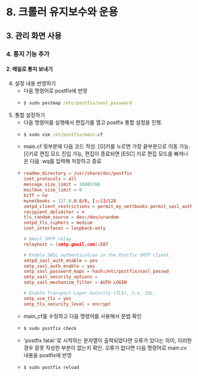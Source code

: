 # 8. 크롤러 유지보수와 운용
## 3. 관리 화면 사용
### 4. 통지 기능 추가
#### 2. 메일로 통지 보내기
4. 설정 내용 반영하기
   - 다음 명령어로 postfix에 반영
   - ```cmd
     $ sudo postmap /etc/postfix/sasl_password
     ```
5. 통합 설정하기
   - 다음 명령어를 실행해서 편집기를 열고 postfix 통합 설정을 진행.
   - ```cmd
     $ sudo vim /et/postfix/main.cf
     ```
   - main.cf 뒷부분에 다음 코드 작성. [G]키를 누르면 가장 끝부분으로 이동 가능. [i]키로 편집 모드 진입 가능, 편집이 종료되면 [ESC] 키로 편집 모드를 빠져나온 다음 :wq를 입력해 저장하고 종료
   - ```cf
     readme_directory = /usr/share/doc/postfix
     inet_protocols = all
     message_size_limit = 10485760
     mailbox_size_limit = 0
     biff = no
     mynetbooks = 127.0.0.0/8, [::1]/128
     smtpd_client_restrictions = permit_my_nettbooks permit_sasl_authenticated permit
     recipient_delimiter = +
     tls_random_source = dev:/dev/urandom
     smtpd_tls_ciphers = medium
     inet_interfaces = loopback-only

     # Gmail SMTP relay
     relayhost = [smtp.gmail.com]:587

     # Enable SASL authentication in the Postfix SMTP client.
     smtpd_sasl_auth_enable = yes
     smtp_sasl_auth_enable = yes
     smtp_sasl_password_maps = hash:/etc/postfix/sasl_passwd
     smtp_sasl_security_options =
     smtp_sasl_mechanism_filter = AUTH LOGIN

     # Enable Transport Layer Security (TLS), i.e. SSL.
     smtp_use_tls = yes
     smtp_tls_security_level = encrypt
     ```
    - main_cf를 수정하고 다음 명령어를 사용해서 문법 확인
    - ```cmd
      $ sudo postfix check
      ```
    - 'postfix fatal:'로 시작하는 문자열이 출력되었다면 오류가 있다는 의미, 이러한 경우 잘못 작성한 부분이 없는지 확인. 오류가 없다면 다음 명령어로 main.cv 내용을 postfix에 반영
    - ```cmd
      $ sudo postfix reload
      ```